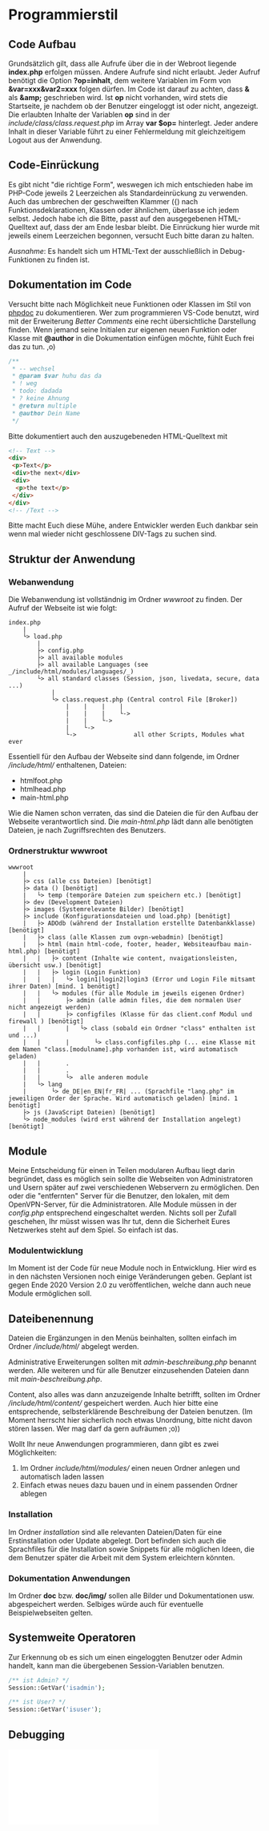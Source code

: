 # Programmierstil

## Code Aufbau

Grundsätzlich gilt, dass alle Aufrufe über die in der Webroot liegende **index.php** erfolgen müssen. Andere Aufrufe sind nicht erlaubt. Jeder Aufruf benötigt die Option **?op=inhalt**, dem weitere Variablen im Form von **&var=xxx&var2=xxx** folgen dürfen. Im Code ist darauf zu achten, dass **&** als **&amp;amp;** geschrieben wird. Ist **op** nicht vorhanden, wird stets die Startseite, je nachdem ob der Benutzer eingeloggt ist oder nicht, angezeigt. Die erlaubten Inhalte der Variablen **op** sind in der _include/class/class.request.php_ im Array **var $op=** hinterlegt. Jeder andere Inhalt in dieser Variable führt zu einer Fehlermeldung mit gleichzeitigem Logout aus der Anwendung.

## Code-Einrückung

Es gibt nicht "die richtige Form", weswegen ich mich entschieden habe im PHP-Code jeweils 2 Leerzeichen als Standardeinrückung zu verwenden. Auch das umbrechen der geschweiften Klammer ({) nach Funktionsdeklarationen, Klassen oder ähnlichem, überlasse ich jedem selbst. Jedoch habe ich die Bitte, passt auf den ausgegebenen HTML-Quelltext auf, dass der am Ende lesbar bleibt. Die Einrückung hier wurde mit jeweils einem Leerzeichen begonnen, versucht Euch bitte daran zu halten.

_Ausnahme_: Es handelt sich um HTML-Text der ausschließlich in Debug-Funktionen zu finden ist.

## Dokumentation im Code

Versucht bitte nach Möglichkeit neue Funktionen oder Klassen im Stil von [phpdoc](https://docs.phpdoc.org/latest/references/phpdoc/index.html) zu dokumentieren. Wer zum programmieren VS-Code benutzt, wird mit der Erweiterung _Better Comments_ eine recht übersichtliche Darstellung finden. Wenn jemand seine Initialen zur eigenen neuen Funktion oder Klasse mit **@author** in die Dokumentation einfügen möchte, fühlt Euch frei das zu tun. ,o)

````php
/**
 * -- wechsel
 * @param $var huhu das da
 * ! weg
 * todo: dadada
 * ? keine Ahnung
 * @return multiple
 * @author Dein Name
 */
````

Bitte dokumentiert auch den auszugebeneden HTML-Quelltext mit

````html
<!-- Text -->
<div>
 <p>Text</p>
 <div>the next</div>
 <div>
  <p>the text</p>
 </div>
</div>
<!-- /Text -->
````

Bitte macht Euch diese Mühe, andere Entwickler werden Euch dankbar sein wenn mal wieder nicht geschlossene DIV-Tags zu suchen sind.

## Struktur der Anwendung

### Webanwendung

Die Webanwendung ist vollständnig im Ordner _wwwroot_ zu finden. Der Aufruf der Webseite ist wie folgt:

````code
index.php
    |
    └> load.php
        |
        ├> config.php
        ├> all available modules
        ├> all available Languages (see _/include/html/modules/languages/_)
        └> all standard classes (Session, json, livedata, secure, data ...)
            |
            └> class.request.php (Central control File [Broker])
                |    |    |    |
                |    |    |    └->
                |    |    └->
                |    └->
                └->                all other Scripts, Modules what ever

````

Essentiell für den Aufbau der Webseite sind dann folgende, im Ordner _/include/html/_ enthaltenen, Dateien:

* htmlfoot.php
* htmlhead.php
* main-html.php

Wie die Namen schon verraten, das sind die Dateien die für den Aufbau der Webseite verantwortlich sind. Die _main-html.php_ lädt dann alle benötigten Dateien, je nach Zugriffsrechten des Benutzers.

### Ordnerstruktur wwwroot

````code
wwwroot
    |
    ├> css (alle css Dateien) [benötigt]
    ├> data () [benötigt]
    |   └> temp (temporäre Dateien zum speichern etc.) [benötigt]
    ├> dev (Development Dateien)
    ├> images (Systemrelevante Bilder) [benötigt]
    ├> include (Konfigurationsdateien und load.php) [benötigt]
    |   ├> ADOdb (während der Installation erstellte Datenbankklasse) [benötigt]
    |   ├> class (alle Klassen zum ovpn-webadmin) [benötigt]
    |   ├> html (main html-code, footer, header, Websiteaufbau main-html.php) [benötigt]
    |   |   ├> content (Inhalte wie content, nvaigationsleisten, übersicht usw.) [benötigt]
    |   |   ├> login (Login Funktion)
    |   |   |   └> login1|login2|login3 (Error und Login File mitsamt ihrer Daten) [mind. 1 benötigt]
    |   |   └> modules (für alle Module im jeweils eigenen Ordner)
    |   |       ├> admin (alle admin files, die dem normalen User nicht angezeigt werden)
    |   |       ├> configfiles (Klasse für das client.conf Modul und firewall ) [benötigt]
    |   |       |   └> class (sobald ein Ordner "class" enthalten ist und ...)
    |   |       |       └> class.configfiles.php (... eine Klasse mit dem Namen "class.[modulname].php vorhanden ist, wird automatisch geladen)
    |   |       .
    |   |       .
    |   |       └>  alle anderen module
    |   └> lang
    |       └> de_DE|en_EN|fr_FR| ... (Sprachfile "lang.php" im jeweiligen Order der Sprache. Wird automatisch geladen) [mind. 1 benötigt]
    ├> js (JavaScript Dateien) [benötigt]
    └> node_modules (wird erst während der Installation angelegt) [benötigt]

````

## Module

Meine Entscheidung für einen in Teilen modularen Aufbau liegt darin begründet, dass es möglich sein sollte die Webseiten von Administratoren und Usern später auf zwei verschiedenen Webservern zu ermöglichen. Den oder die "entfernten" Server für die Benutzer, den lokalen, mit dem OpenVPN-Server, für die Administratoren. Alle Module müssen in der _config.php_ entsprechend eingeschaltet werden. Nichts soll per Zufall geschehen, Ihr müsst wissen was Ihr tut, denn die Sicherheit Eures Netzwerkes steht auf dem Spiel. So einfach ist das.

### Modulentwicklung

Im Moment ist der Code für neue Module noch in Entwicklung. Hier wird es in den nächsten Versionen noch einige Veränderungen geben. Geplant ist gegen Ende 2020 Version 2.0 zu veröffentlichen, welche dann auch neue Module ermöglichen soll.

## Dateibenennung

Dateien die Ergänzungen in den Menüs beinhalten, sollten einfach im Ordner _/include/html/_ abgelegt werden.

Administrative Erweiterungen sollten mit _admin-beschreibung.php_ benannt werden. Alle weiteren und für alle Benutzer einzusehenden Dateien dann mit _main-beschreibung.php_.

Content, also alles was dann anzuzeigende Inhalte betrifft, sollten im Ordner _/include/html/content/_ gespeichert werden. Auch hier bitte eine entsprechende, selbsterklärende Beschreibung der Dateien benutzen. (Im Moment herrscht hier sicherlich noch etwas Unordnung, bitte nicht davon stören lassen. Wer mag darf da gern aufräumen ;o))

Wollt Ihr neue Anwendungen programmieren, dann gibt es zwei Möglichkeiten:

1. Im Ordner _include/html/modules/_ einen neuen Ordner anlegen und automatisch laden lassen
2. Einfach etwas neues dazu bauen und in einem passenden Ordner ablegen

### Installation

Im Ordner _installation_ sind alle relevanten Dateien/Daten für eine Erstinstallation oder Update abgelegt. Dort befinden sich auch die Sprachfiles für die Installation sowie Snippets für alle möglichen Ideen, die dem Benutzer später die Arbeit mit dem System erleichtern könnten.

### Dokumentation Anwendungen

Im Ordner **doc** bzw. **doc/img/** sollen alle Bilder und Dokumentationen usw. abgespeichert werden. Selbiges würde auch für eventuelle Beispielwebseiten gelten.

## Systemweite Operatoren

Zur Erkennung ob es sich um einen eingeloggten Benutzer oder Admin handelt, kann man die übergebenen Session-Variablen benutzen.

````php
/** ist Admin? */
Session::GetVar('isadmin');

/** ist User? */
Session::GetVar('isuser');
````

## Debugging

![Development OpenVPN-WebAdmin](doc/development.md)
